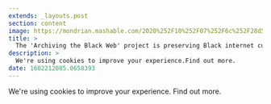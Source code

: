 ```yaml
--- 
extends: _layouts.post 
section: content 
image: https://mondrian.mashable.com/2020%252F10%252F07%252F6c%252F28d5be50304d4a8ca32f6e5d16d3e924.6a9ad.png%252F1200x630.png?signature=ocSEGVoRJ7a6x-MQSqhXIwpc4u4= 
title: > 
  The 'Archiving the Black Web' project is preserving Black internet culture 
description: > 
  We're using cookies to improve your experience.Find out more. 
date: 1602212085.0658393 
--- 
```

We're using cookies to improve your experience. Find out more.